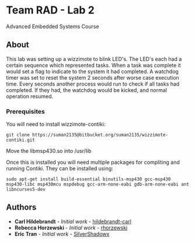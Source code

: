 # Team RAD - Lab 2

Advanced Embedded Systems Course

## About

This lab was setting up a wizzimote to blink LED's. The LED's each had a certain sequence which represented tasks. When a task was complete it would set a flag to indicate to the system it had completed. A watchdog timer was set to reset the system 2 seconds after worse case execution time. Every seconds another process would run to check if all tasks had completed. If they had, the watchdog would be kicked, and normal operation resumed.

### Prerequisites

You will need to install wizzimote-contiki:

```
git clone https://suman2135@bitbucket.org/suman2135/wizzimote-contiki.git
```

Move the libmsp430.so into /usr/lib

Once this is installed you will need multiple packages for compliting and running Contiki. They can be installed using:

```
sudo apt-get install build-essential binutils-msp430 gcc-msp430 msp430-libc msp430mcu mspdebug gcc-arm-none-eabi gdb-arm-none-eabi ant libncurses5-dev
```


## Authors

* **Carl Hildebrandt** - *Initial work* - [hildebrandt-carl](https://github.com/hildebrandt-carl)
* **Rebecca Horzewski** - *Initial work* - [rhorzewski](https://github.com/rhorzewski)
* **Eric Tran** - *Initial work* - [SilverShadowx](https://github.com/SilverShadowx)


